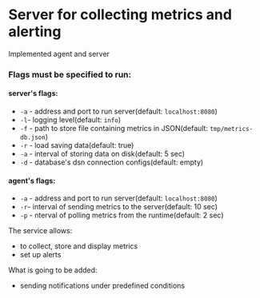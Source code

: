 # Server for collecting metrics and alerting

Implemented agent and server

### Flags must be specified to run:

#### server's flags:
- `-a` - address and port to run server(default: `localhost:8080`)
- `-l`- logging level(default: `info`)
- `-f` - path to store file containing metrics in JSON(default: `tmp/metrics-db.json`)
- `-r` - load saving data(default: true)
- `-a` - interval of storing data on disk(default: 5 sec)
- `-d` - database's dsn connection configs(default: empty)

#### agent's flags:
- `-a` - address and port to run server(default: `localhost:8080`)
- `-r`- interval of sending metrics to the server(default: 10 sec)
- `-p` - nterval of polling metrics from the runtime(default: 2 sec)

The service allows:
- to collect, store and display metrics
- set up alerts

What is going to be added:
- sending notifications under predefined conditions
